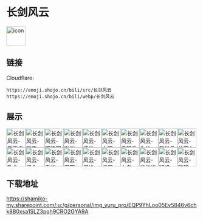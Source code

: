 # 长剑风云
<img src="https://emoji.shojo.cn/bili/src/长剑风云/icon.png" width="50" height="50" alt="icon">

## 链接
Cloudflare:
```
https://emoji.shojo.cn/bili/src/长剑风云
https://emoji.shojo.cn/bili/webp/长剑风云
```
## 展示
<img src="https://emoji.shojo.cn/bili/src/长剑风云/长剑风云-恭喜发财.png" width="50" height="50" alt="长剑风云-恭喜发财"><img src="https://emoji.shojo.cn/bili/src/长剑风云/长剑风云-赚它一个亿.png" width="50" height="50" alt="长剑风云-赚它一个亿"><img src="https://emoji.shojo.cn/bili/src/长剑风云/长剑风云-期待明天.png" width="50" height="50" alt="长剑风云-期待明天"><img src="https://emoji.shojo.cn/bili/src/长剑风云/长剑风云-谢谢.png" width="50" height="50" alt="长剑风云-谢谢"><img src="https://emoji.shojo.cn/bili/src/长剑风云/长剑风云-请坐.png" width="50" height="50" alt="长剑风云-请坐"><img src="https://emoji.shojo.cn/bili/src/长剑风云/长剑风云-白眼.png" width="50" height="50" alt="长剑风云-白眼"><img src="https://emoji.shojo.cn/bili/src/长剑风云/长剑风云-没眼看.png" width="50" height="50" alt="长剑风云-没眼看"><img src="https://emoji.shojo.cn/bili/src/长剑风云/长剑风云-你谁.png" width="50" height="50" alt="长剑风云-你谁"><img src="https://emoji.shojo.cn/bili/src/长剑风云/长剑风云-我发亖.png" width="50" height="50" alt="长剑风云-我发亖"><img src="https://emoji.shojo.cn/bili/src/长剑风云/长剑风云-住宿么.png" width="50" height="50" alt="长剑风云-住宿么"><img src="https://emoji.shojo.cn/bili/src/长剑风云/长剑风云-敬业.png" width="50" height="50" alt="长剑风云-敬业"><img src="https://emoji.shojo.cn/bili/src/长剑风云/长剑风云-担心.png" width="50" height="50" alt="长剑风云-担心"><img src="https://emoji.shojo.cn/bili/src/长剑风云/长剑风云-看戏.png" width="50" height="50" alt="长剑风云-看戏"><img src="https://emoji.shojo.cn/bili/src/长剑风云/长剑风云-洞察一切.png" width="50" height="50" alt="长剑风云-洞察一切"><img src="https://emoji.shojo.cn/bili/src/长剑风云/长剑风云-很棒.png" width="50" height="50" alt="长剑风云-很棒"><img src="https://emoji.shojo.cn/bili/src/长剑风云/长剑风云-提问.png" width="50" height="50" alt="长剑风云-提问"><img src="https://emoji.shojo.cn/bili/src/长剑风云/长剑风云-上车.png" width="50" height="50" alt="长剑风云-上车"><img src="https://emoji.shojo.cn/bili/src/长剑风云/长剑风云-悲伤这么大.png" width="50" height="50" alt="长剑风云-悲伤这么大"><img src="https://emoji.shojo.cn/bili/src/长剑风云/长剑风云-疑惑.png" width="50" height="50" alt="长剑风云-疑惑"><img src="https://emoji.shojo.cn/bili/src/长剑风云/长剑风云-瞧瞧.png" width="50" height="50" alt="长剑风云-瞧瞧">

## 下载地址

https://shamiko-my.sharepoint.com/:u:/g/personal/img_yuru_pro/EQP9YhLoo05Ev5846v6chk8B0xsa1SLZ3pqh9CRO2GYA9A